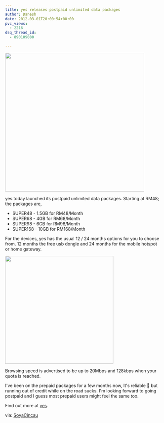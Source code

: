 ```yaml
---
title: yes releases postpaid unlimited data packages
author: Danesh
date: 2012-03-01T20:00:54+00:00
pvc_views:
  - 2216
dsq_thread_id:
  - 890109080

---
```

[<img class="alignnone" title="yes unlimited plans" src="http://i.minus.com/iTSG7G5J78vzz.png" alt="" width="450" />][1]

yes today launched its postpaid unlimited data packages. Starting at RM48; the packages are,

  * SUPER48 - 1.5GB for RM48/Month
  * SUPER68 - 4GB for RM68/Month
  * SUPER98 - 6GB for RM98/Month
  * SUPER168 - 10GB for RM168/Month

<div>
  <!--more-->
</div>

For the devices, yes has the usual 12 / 24 months options for you to choose from. 12 months the free usb dongle and 24 months for the mobile hotspot or home gateway.

[<img class="alignnone" title="yes devices postpaid contracts" src="http://i.minus.com/ibyW4nQwMNJZ9E.png" alt="" width="350" />][2]

Browsing speed is advertised to be up to 20Mbps and 128kbps when your quota is reached.

I've been on the prepaid packages for a few months now, It's reliable 🙂 but running out of credit while on the road sucks. I'm looking forward to going postpaid and I guess most prepaid users might feel the same too.

Find out more at <a title="yes Postpaid Plans" href="http://www.yes.my/v3/personal/plans/postpaid.do" target="_blank">yes</a>.

via: <a href="http://www.soyacincau.com/2012/03/01/yes-introduces-unlimited-super-postpaid-plans/" target="_blank">SoyaCincau</a>

&nbsp;

 [1]: http://i.minus.com/iTSG7G5J78vzz.png
 [2]: http://i.minus.com/ibyW4nQwMNJZ9E.png